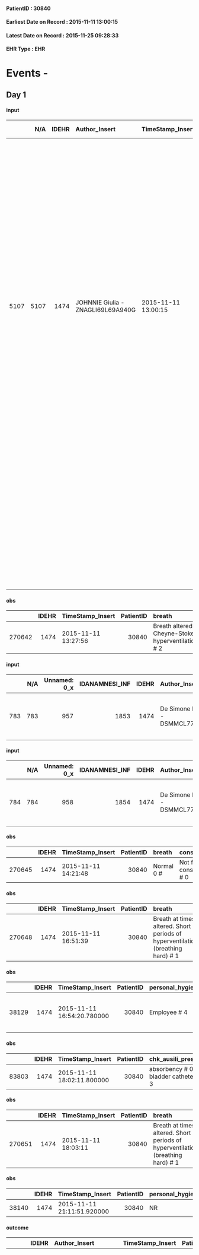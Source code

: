 
#### PatientID : 30840
#### Earliest Date on Record : 2015-11-11 13:00:15
#### Latest Date on Record : 2015-11-25 09:28:33
#### EHR Type : EHR

# Events - 

## Day 1

#### input
|      |    N/A |   IDEHR | Author_Insert                     | TimeStamp_Insert    | EHRType   |   PatientID |   IDDigitalSignDocument | persone_vicine   |   Unnamed: 0_y |   IDANAMNESI_MED |   Non_Rilevabile_y | Note_Non_Rilevabile_y   | diagnosis                                                                                                                                                                                                                                                                                                                                                                                                                                                                                                                                                                                                                                |
|-----:|-------:|--------:|:----------------------------------|:--------------------|:----------|------------:|------------------------:|:-----------------|---------------:|-----------------:|-------------------:|:------------------------|:-----------------------------------------------------------------------------------------------------------------------------------------------------------------------------------------------------------------------------------------------------------------------------------------------------------------------------------------------------------------------------------------------------------------------------------------------------------------------------------------------------------------------------------------------------------------------------------------------------------------------------------------|
| 5107 |   5107 |    1474 | JOHNNIE Giulia - ZNAGLI69L69A940G | 2015-11-11 13:00:15 | EHR       |       30840 |                  184039 | N/A              |           2345 |             3051 |                  0 | NR                      | Leucemia linfoblastica acuta B CALLA positiva (ICD 9: 20400) diagnosticata nell'agosto del 2015, gi√† sottoposta a chemioterapia di induzione (V5811).Recente - 3 sett. 2015- episodio di ematemesi (5780) con accesso in PS da cui successivamente la pazente si auto-dimetteva rifiutando gli accertamenti e le terapie del caso, accettando solo la prosecuzione di follow-up ambulatoriale. Seguita presso l'ematologia dell'Humanitas. Ipotiroidismo sub-clinico di recente riscontro (2449). Pregresso intervento per ernia discale L3-L4 (72210). Ipertensione arteriosa (4019) Pregressa asportazione di fibroma uterino (2199); |
|      |        |         |                                   |                     |           |             |                         |                  |                |                  |                    |                         | RASH CUTANEO IN CORSO DI TRASFUSIONE PIASTRINICA.                                                                                                                                                                                                                                                                                                                                                                                                                                                                                                                                                                                        |
|      |        |         |                                   |                     |           |             |                         |                  |                |                  |                    |                         | Si ricovera in Hospice per peggioramento delle condizioni cliniche e difficolt√† alla gestione familiare                                                                                                                                                                                                                                                                                                                                                                                                                                                                                                                                 |
|      |        |         |                                   |                     |           |             |                         |                  |                |                  |                    |                         |                                                                                                                                                                                                                                                                                                                                                                                                                                                                                                                                                                                                                                          |
|      |        |         |                                   |                     |           |             |                         |                  |                |                  |                    |                         |                                                                                                                                                                                                                                                                                                                                                                                                                                                                                                                                                                                                                                          |
|      |        |         |                                   |                     |           |             |                         |                  |                |                  |                    |                         | Anno diagnosi: 2015                                                                                                                                                                                                                                                                                                                                                                                                                                                                                                                                                                                                                      |

#### obs
|        |   IDEHR | TimeStamp_Insert    |   PatientID | breath                                             | consolability                                 | body_language                             | facial_expression                       |
|-------:|--------:|:--------------------|------------:|:---------------------------------------------------|:----------------------------------------------|:------------------------------------------|:----------------------------------------|
| 270642 |    1474 | 2015-11-11 13:27:56 |       30840 | Breath altered. Cheyne-Stokes hyperventilation # 2 | Distracted or reassured by voice or touch # 1 | Teso. nervous movements. Restlessness # 1 | Sad, anxious, contracted (frowning) # 1 |

#### input
|     |    N/A |   Unnamed: 0_x |   IDANAMNESI_INF |   IDEHR | Author_Insert                           | TimeStamp_Insert           | EHRType   |   PatientID |   IDDigitalSignDocument |   Non_Rilevabile_x | Note_Non_Rilevabile_x   | perc_salute                                                                           | persone_vicine   | Caregiver                 |
|----:|-------:|---------------:|-----------------:|--------:|:----------------------------------------|:---------------------------|:----------|------------:|------------------------:|-------------------:|:------------------------|:--------------------------------------------------------------------------------------|:-----------------|:--------------------------|
| 783 |    783 |            957 |             1853 |    1474 | De Simone Immaculate - DSMMCL77D63F839H | 2015-11-11 14:12:02.903000 | EHR       |       30840 |                  184136 |                  0 | NR                      | increased dell'affaticabilit√ † # 2; increased asthenia # 3; # 4 episodes of wheezing | N/A              | friend Agnes and grandson |

#### input
|     |    N/A |   Unnamed: 0_x |   IDANAMNESI_INF |   IDEHR | Author_Insert                           | TimeStamp_Insert           | EHRType   |   PatientID |   IDDigitalSignDocument |   Non_Rilevabile_x | Note_Non_Rilevabile_x   | perc_salute                                                                           | persone_vicine   | Caregiver                 |
|----:|-------:|---------------:|-----------------:|--------:|:----------------------------------------|:---------------------------|:----------|------------:|------------------------:|-------------------:|:------------------------|:--------------------------------------------------------------------------------------|:-----------------|:--------------------------|
| 784 |    784 |            958 |             1854 |    1474 | De Simone Immaculate - DSMMCL77D63F839H | 2015-11-11 14:12:27.893000 | EHR       |       30840 |                  184137 |                  0 | NR                      | increased dell'affaticabilit√ † # 2; increased asthenia # 3; # 4 episodes of wheezing | N/A              | friend Agnes and grandson |

#### obs
|        |   IDEHR | TimeStamp_Insert    |   PatientID | breath     | consolability           | body_language   | facial_expression           |
|-------:|--------:|:--------------------|------------:|:-----------|:------------------------|:----------------|:----------------------------|
| 270645 |    1474 | 2015-11-11 14:21:48 |       30840 | Normal 0 # | Not for consolation # 0 | Relaxed # 0     | Smiling or inexpressive # 0 |

#### obs
|        |   IDEHR | TimeStamp_Insert    |   PatientID | breath                                                                          | consolability           | body_language   | facial_expression           |
|-------:|--------:|:--------------------|------------:|:--------------------------------------------------------------------------------|:------------------------|:----------------|:----------------------------|
| 270648 |    1474 | 2015-11-11 16:51:39 |       30840 | Breath at times altered. Short periods of hyperventilation (breathing hard) # 1 | Not for consolation # 0 | Relaxed # 0     | Smiling or inexpressive # 0 |

#### obs
|       |   IDEHR | TimeStamp_Insert           |   PatientID | personal_hygiene   | urine_elimination   | mobility     | active_diuresis     | asthenia   | dyspnoea    | motor_performance                                                                       | body_temp    | diet       |
|------:|--------:|:---------------------------|------------:|:-------------------|:--------------------|:-------------|:--------------------|:-----------|:------------|:----------------------------------------------------------------------------------------|:-------------|:-----------|
| 38129 |    1474 | 2015-11-11 16:54:20.780000 |       30840 | Employee # 4       | Employee # 4        | Employee # 4 | active diuresis # 0 | Severe # 2 | at rest # 0 | 20% - Patient with serious impairment of organ functions, one or irreversible pi√π # 02 | Apyrexia # 0 | Absent # 4 |

#### obs
|       |   IDEHR | TimeStamp_Insert           |   PatientID | chk_ausili_presidi                   | opt_care_giver   | dyspnoea    | motor_performance              | body_temp    |
|------:|--------:|:---------------------------|------------:|:-------------------------------------|:-----------------|:------------|:-------------------------------|:-------------|
| 83803 |    1474 | 2015-11-11 18:02:11.800000 |       30840 | absorbency # 0; bladder catheter # 3 | This # 0         | at rest # 0 | bedridden, nontransferable # 5 | Apyrexia # 1 |

#### obs
|        |   IDEHR | TimeStamp_Insert    |   PatientID | breath                                                                          | consolability           | body_language   | facial_expression           |
|-------:|--------:|:--------------------|------------:|:--------------------------------------------------------------------------------|:------------------------|:----------------|:----------------------------|
| 270651 |    1474 | 2015-11-11 18:03:11 |       30840 | Breath at times altered. Short periods of hyperventilation (breathing hard) # 1 | Not for consolation # 0 | Relaxed # 0     | Smiling or inexpressive # 0 |

#### obs
|       |   IDEHR | TimeStamp_Insert           |   PatientID | personal_hygiene   | urine_elimination   | mobility   | hemorrhagic_manifestation   | speech   | cough   | nausea   | memory_deficit   | cognitive_deficit   | active_diuresis   | lack_of_appetite   | asthenia   | cachexia   | dyspnoea   | motor_performance   | body_temp   | mood   | diet   | cognitive_state   | feces_elimination   | consumption_help   |
|------:|--------:|:---------------------------|------------:|:-------------------|:--------------------|:-----------|:----------------------------|:---------|:--------|:---------|:-----------------|:--------------------|:------------------|:-------------------|:-----------|:-----------|:-----------|:--------------------|:------------|:-------|:-------|:------------------|:--------------------|:-------------------|
| 38140 |    1474 | 2015-11-11 21:11:51.920000 |       30840 | NR                 | NR                  | NR         | NR                          | NR       | NR      | NR       | NR               | NR                  | NR                | NR                 | NR         | NR         | NR         | NR                  | NR          | NR     | NR     | NR                | NR                  | NR                 |

#### outcome
|      |   IDEHR | Author_Insert                 | TimeStamp_Insert    |   PatientID |   IDDigitalSignDocument |   IDPAI_VIDAS | opt_problem                |   opt_problem_num | opt_obiettivo                                                                                                    |   opt_obiettivo_num | ds_note      | opt_stato_problema   |   opt_stato_problema_num | opt_interventi                                                                                                                                                                                                                                                                                                                                                                                                                                                                                                                                                                                                                                                                                                                                                                                                                                                                                                                                                                                                                                                                                          |   opt_interventi_num |
|-----:|--------:|:------------------------------|:--------------------|------------:|------------------------:|--------------:|:---------------------------|------------------:|:-----------------------------------------------------------------------------------------------------------------|--------------------:|:-------------|:---------------------|-------------------------:|:--------------------------------------------------------------------------------------------------------------------------------------------------------------------------------------------------------------------------------------------------------------------------------------------------------------------------------------------------------------------------------------------------------------------------------------------------------------------------------------------------------------------------------------------------------------------------------------------------------------------------------------------------------------------------------------------------------------------------------------------------------------------------------------------------------------------------------------------------------------------------------------------------------------------------------------------------------------------------------------------------------------------------------------------------------------------------------------------------------|---------------------:|
| 6871 |    1474 | TOSI NADIA - TSONDA69E65F952V | 2015-11-11 21:13:56 |       30840 |                  184421 |          8892 | Abnormal neurological # 30 |                 4 | Deletion and cancellation of episodes of confusion and / or hallucinations, delirium, psychomotor agitation # 59 |                   4 | patient died | closed Problem # 2   |                        2 | Implementation PAI - Keep empathic and respectful care, addressing the patient speaking clearly and distinctly # 475; PAI Implementation - The operator asks the patient questions, and closed ed√ † simple guidelines # 476; PAI Implementation - Minimize the noises unnecessary in the room, talking one at a time, repeat aloud posts # 477; PAI Implementation - Call the patient by name and introduce yourself every time you come into contact with him / her # 478; Implementation PAI - Urge relatives to customize the environment according to the patient's desired # 479; PAI Implementation - Trying to verbally bring the patient to a real data # 480; Implementation PAI - Provide simple explanations that do not give rise to misunderstandings # 481; Counseling - Transmit to the patient their interest and a friendly attitude # 484;Counseling - Share with caregiver therapeutic path # 485; Information - Inform the patient / caregiver on the signs and symptoms prevalent # 487; Education - Educate the caregiver / patient recognition / treatment of the symptom # 486 |                    4 |

#### outcome
|      |   IDEHR | Author_Insert                 | TimeStamp_Insert    |   PatientID |   IDDigitalSignDocument |   IDPAI_VIDAS | opt_problem                                            |   opt_problem_num | opt_obiettivo                                                                                              |   opt_obiettivo_num | ds_note      | opt_stato_problema   |   opt_stato_problema_num | opt_interventi                                                                                                                                                                                                                                                                                    |   opt_interventi_num |
|-----:|--------:|:------------------------------|:--------------------|------------:|------------------------:|--------------:|:-------------------------------------------------------|------------------:|:-----------------------------------------------------------------------------------------------------------|--------------------:|:-------------|:---------------------|-------------------------:|:--------------------------------------------------------------------------------------------------------------------------------------------------------------------------------------------------------------------------------------------------------------------------------------------------|---------------------:|
| 6872 |    1474 | TOSI NADIA - TSONDA69E65F952V | 2015-11-11 21:14:32 |       30840 |                  184422 |          8893 | Alteration or risk of impairment of lung function # 26 |                 3 | The patient will not present symptoms that will reduce QoL (epistaxis, cough, hemoptysis, hemoptysis) # 45 |                   3 | patient died | closed Problem # 2   |                        2 | PAI Implementation - therapeutic upgrading # 275; PAI Implementation - To evaluate the efficacy of drug delivery # 277; Information - Inform the patient / caregiver on the signs and symptoms prevalent # 281; Education - Educate the caregiver / patient recognition / symptom treatment # 280 |                    4 |

#### outcome
|      |   IDEHR | Author_Insert                 | TimeStamp_Insert    |   PatientID |   IDDigitalSignDocument |   IDPAI_VIDAS | opt_problem                                                                                                                                 |   opt_problem_num | opt_obiettivo                                                  |   opt_obiettivo_num | ds_note      | opt_stato_problema   |   opt_stato_problema_num | opt_interventi                                                        |   opt_interventi_num |
|-----:|--------:|:------------------------------|:--------------------|------------:|------------------------:|--------------:|:--------------------------------------------------------------------------------------------------------------------------------------------|------------------:|:---------------------------------------------------------------|--------------------:|:-------------|:---------------------|-------------------------:|:----------------------------------------------------------------------|---------------------:|
| 6873 |    1474 | TOSI NADIA - TSONDA69E65F952V | 2015-11-11 21:15:14 |       30840 |                  184423 |          8894 | Decisional conflict, secondary to a knowledge deficit, related to clinical, therapeutic, prognostic and / or lack of coping of patient # 35 |                 4 | The patient and / or caregiver will make informed choices # 80 |                   4 | patient died | closed Problem # 2   |                        2 | Counseling - Supporting the patient in decision-making autonomy # 698 |                    4 |

#### outcome
|      |   IDEHR | Author_Insert                 | TimeStamp_Insert    |   PatientID |   IDDigitalSignDocument |   IDPAI_VIDAS | opt_problem                     |   opt_problem_num | opt_obiettivo                                                                                                                                                      |   opt_obiettivo_num | ds_note      | opt_stato_problema   |   opt_stato_problema_num | opt_interventi                                                                                                                                                                                                                                                                                                                                                                                                                                                                                                                                                          |   opt_interventi_num |
|-----:|--------:|:------------------------------|:--------------------|------------:|------------------------:|--------------:|:--------------------------------|------------------:|:-------------------------------------------------------------------------------------------------------------------------------------------------------------------|--------------------:|:-------------|:---------------------|-------------------------:|:------------------------------------------------------------------------------------------------------------------------------------------------------------------------------------------------------------------------------------------------------------------------------------------------------------------------------------------------------------------------------------------------------------------------------------------------------------------------------------------------------------------------------------------------------------------------|---------------------:|
| 6874 |    1474 | TOSI NADIA - TSONDA69E65F952V | 2015-11-11 21:16:29 |       30840 |                  184424 |          8895 | Deficit in the care of s√® # 25 |                 4 | To improve performance, helping the patient to accept their limitations, considering himself in a realistic and objective (eating, bathing, dressing, delete) # 41 |                   4 | patient died | closed Problem # 2   |                        2 | Implementation PAI - Guarantee the right privacy # 138; Implementation PAI - Evaluate the degree of disability ¬ # 140; Implementation PAI - Respect the time of the patient # 141; Counseling - Reassure the patient on the activities not yet autonomous # 144; Counseling - Helping the patient to set achievable goals # 145; Educational - Agreeing on the most suitable program # 148; Informational - Giving reliable information and reinforcing information already ¬ † date # 149; Activating professionals - Activating request Social Health Operator # 175 |                    4 |

#### outcome
|      |   IDEHR | Author_Insert                 | TimeStamp_Insert    |   PatientID |   IDDigitalSignDocument |   IDPAI_VIDAS | opt_problem                           |   opt_problem_num | opt_obiettivo                                                           |   opt_obiettivo_num | ds_note      | opt_stato_problema   |   opt_stato_problema_num | opt_interventi                                                                                                                                                                                                                                                                                                                                                        |   opt_interventi_num |
|-----:|--------:|:------------------------------|:--------------------|------------:|------------------------:|--------------:|:--------------------------------------|------------------:|:------------------------------------------------------------------------|--------------------:|:-------------|:---------------------|-------------------------:|:----------------------------------------------------------------------------------------------------------------------------------------------------------------------------------------------------------------------------------------------------------------------------------------------------------------------------------------------------------------------|---------------------:|
| 6875 |    1474 | TOSI NADIA - TSONDA69E65F952V | 2015-11-11 21:17:01 |       30840 |                  184425 |          8896 | Nutrition / Hydration inadequate # 34 |                 4 | The patient does not avr√ † ¬ † episodes of emesis and / or nausea # 72 |                   4 | patient died | closed Problem # 2   |                        2 | Counseling - Share with the patient the therapeutic path # 605; Counseling - Share with caregiver therapeutic path # 606; Education - Educate the caregiver / patient recognition / treatment of the symptom # 607; Information - Inform the patient / caregiver on policy options intervention # 608; PAI Implementation - Evaluate if necessary placement SNG # 604 |                    4 |

#### death
|     |   IDDecesso |   IDEHR | Author_Insert                     | TimeStamp_Insert    |   PatientID |   IDDigitalSignDocument | Date                | Luogo_decesso     |
|----:|------------:|--------:|:----------------------------------|:--------------------|------------:|------------------------:|:--------------------|:------------------|
| 371 |         374 |    1474 | JOHNNIE Giulia - ZNAGLI69L69A940G | 2015-11-12 09:21:01 |       30840 |                  184583 | 2015-11-11 20:45:00 | Vidas Hospice # 1 |

#### input
|       |    N/A |   IDEHR | Author_Insert                     | TimeStamp_Insert    | EHRType   |   PatientID |   IDDigitalSignDocument | persone_vicine   |   Unnamed: 0_y.1 |   IDDIAGNOSI_ICD |   Non_Rilevabile_y.1 | Note_Non_Rilevabile_y.1   | I_ICD                                                                 | II_ICD                                                | III_ICD                                     | IV_ICD                                        | I_Anno   | I_Mese   |
|------:|-------:|--------:|:----------------------------------|:--------------------|:----------|------------:|------------------------:|:-----------------|-----------------:|-----------------:|---------------------:|:--------------------------|:----------------------------------------------------------------------|:------------------------------------------------------|:--------------------------------------------|:----------------------------------------------|:---------|:---------|
| 14723 |  14723 |    1474 | JOHNNIE Giulia - ZNAGLI69L69A940G | 2015-11-12 09:42:23 | EHR       |       30840 |                  184606 | N/A              |              284 |              284 |                    0 | NR                        | 20400 - Leucemia linfoide, acuta, senza menzione di remissione#2272=0 | 4019 - Ipertensione essenziale non specificata#2334=0 | 2449 - Ipotiroidismo non specificato#2683=0 | V667 - Trattamento per cure palliative#2402=0 | 2015#55  | 08#08    |


## Day 14

#### input
|       |    N/A |   IDEHR | Author_Insert                        | TimeStamp_Insert    | EHRType   |   PatientID |   IDDigitalSignDocument | persone_vicine   |   Unnamed: 0_y.1 |   IDDIAGNOSI_ICD |   Non_Rilevabile_y.1 | Note_Non_Rilevabile_y.1   | I_ICD                                                                 | II_ICD                                                | III_ICD                                     | IV_ICD                                        | V_ICD                                                          | I_Anno   | I_Mese   |
|------:|-------:|--------:|:-------------------------------------|:--------------------|:----------|------------:|------------------------:|:-----------------|-----------------:|-----------------:|---------------------:|:--------------------------|:----------------------------------------------------------------------|:------------------------------------------------------|:--------------------------------------------|:----------------------------------------------|:---------------------------------------------------------------|:---------|:---------|
| 14804 |  14804 |    1474 | Calamida Fabrizio - CLMFRZ71S19F205R | 2015-11-25 09:28:33 | EHR       |       30840 |                  195883 | N/A              |              365 |              365 |                    0 | NR                        | 20400 - Leucemia linfoide, acuta, senza menzione di remissione#2272=0 | 4019 - Ipertensione essenziale non specificata#2334=0 | 2449 - Ipotiroidismo non specificato#2683=0 | V667 - Trattamento per cure palliative#2402=0 | V604 - Mancanza di un familiare capace di prestare cure#2382=0 | 2015#55  | 08#08    |


